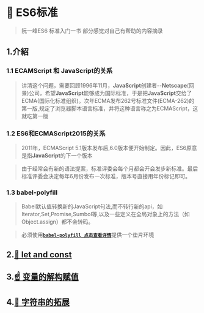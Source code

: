 # 🐼 ES6标准

> 阮一峰ES6 标准入门一书 部分感觉对自己有帮助的内容摘录

## 1.介紹
### 1.1 ECAMScript 和 JavaScript的关系
> 讲清这个问题，需要回顾1996年11月，**JavaScript**创建者--**Netscape**(网景)公司，希望**JavaScript**能够成为国际标准，于是把**JavaScript**交给了ECMA(国际化标准组织)。次年ECMA发布262号标准文件(ECMA-262)的第一版,规定了浏览器脚本语言标准，并将这种语言称之为ECMAScript，这就吃第一版

### 1.2 ES6和ECMAScript2015的关系
> 2011年，ECMAScript 5.1版本发布后,6.0版本便开始制定。因此，ES6原意是指**JavaScript**的下一个版本

>由于经常会有新的语法提案，标准评委会每个月都会开会发步新标准。最后标准评委会决定每年6月份发布一次标准，版本号直接用年份标记即可。

### 1.3 babel-polyfill
> Babel默认值转换新的JavaScript句法,而不转行新的api，如Iterator,Set,Promise,Sumbol等,以及一些定义在全局对象上的方法（如Object.assign）都不会转码。

> 必须使用[**`babel-polyfill 点击查看详情`**](https://babeljs.io/docs/usage/polyfill/)提供一个垫片环境

## 2.[🎨 let and const](./section1/Readme.md)

## 3.[☝ 变量的解构赋值](./section2/Readme.md)

## 4.[👷 字符串的拓展](./section3/Readme.md)
